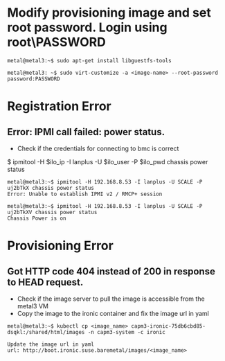 # Modify provisioning image and set root password. Login using root\PASSWORD

```shell
metal@metal3:~$ sudo apt-get install libguestfs-tools

metal@metal3: ~$ sudo virt-customize -a <image-name> --root-password password:PASSWORD
```

# Registration Error 

## Error: IPMI call failed: power status.

- Check if the credentials for connecting to bmc is correct

$ ipmitool -H $ilo_ip -I lanplus -U $ilo_user -P $ilo_pwd chassis power status

```shell
metal@metal3:~$ ipmitool -H 192.168.8.53 -I lanplus -U SCALE -P uj2bTkX chassis power status
Error: Unable to establish IPMI v2 / RMCP+ session

metal@metal3:~$ ipmitool -H 192.168.8.53 -I lanplus -U SCALE -P uj2bTkXV chassis power status
Chassis Power is on
```

# Provisioning Error

## Got HTTP code 404 instead of 200 in response to HEAD request.

- Check if the image server to pull the image is accessible from the metal3 VM
- Copy the image to the ironic container and fix the image url in yaml

```shell
metal@metal3:~$ kubectl cp <image_name> capm3-ironic-75db6cbd85-dsqkl:/shared/html/images -n capm3-system -c ironic

Update the image url in yaml
url: http://boot.ironic.suse.baremetal/images/<image_name>
```
